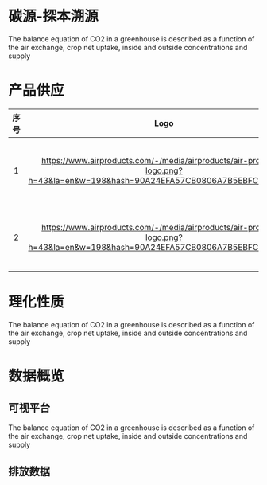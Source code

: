 # 碳源-探本溯源

The balance equation of CO2 in a greenhouse is described as a
function of the air exchange, crop net uptake, inside and
outside concentrations and supply

# 产品供应

| 序号 | Logo | 公司名称 | 简介 | 
|:---:|:----:|:----:|:----:|
| 1 | https://www.airproducts.com/-/media/airproducts/air-products-logo.png?h=43&la=en&w=198&hash=90A24EFA57CB0806A7B5EBFC0FC78336  |空气产品公司(https://www.airproducts.com/gases/carbon-dioxide) | CO2 Gas Supplier、CO2 Gas Near Me、Air Products |
| 2 | https://www.airproducts.com/-/media/airproducts/air-products-logo.png?h=43&la=en&w=198&hash=90A24EFA57CB0806A7B5EBFC0FC78336  |液化空气(https://www.airproducts.com/gases/carbon-dioxide) | CO2 Gas Supplier、CO2 Gas Near Me、Air Products |

# 理化性质

The balance equation of CO2 in a greenhouse is described as a
function of the air exchange, crop net uptake, inside and
outside concentrations and supply

# 数据概览

## 可视平台
The balance equation of CO2 in a greenhouse is described as a
function of the air exchange, crop net uptake, inside and
outside concentrations and supply
## 排放数据

